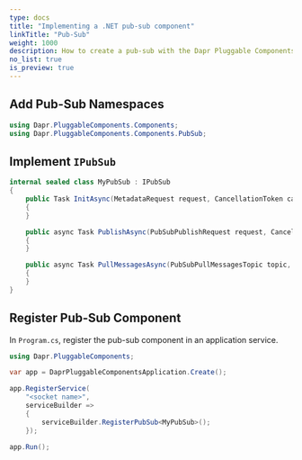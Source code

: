 ```yaml
---
type: docs
title: "Implementing a .NET pub-sub component"
linkTitle: "Pub-Sub"
weight: 1000
description: How to create a pub-sub with the Dapr Pluggable Components .NET SDK
no_list: true
is_preview: true
---
```


## Add Pub-Sub Namespaces

```csharp
using Dapr.PluggableComponents.Components;
using Dapr.PluggableComponents.Components.PubSub;
```

## Implement `IPubSub`

```csharp
internal sealed class MyPubSub : IPubSub
{
    public Task InitAsync(MetadataRequest request, CancellationToken cancellationToken = default)
    {
    }

    public async Task PublishAsync(PubSubPublishRequest request, CancellationToken cancellationToken = default)
    {
    }

    public async Task PullMessagesAsync(PubSubPullMessagesTopic topic, MessageDeliveryHandler handler, CancellationToken cancellationToken = default)
    {
    }
}
```

## Register Pub-Sub Component

In `Program.cs`, register the pub-sub component in an application service.

```csharp
using Dapr.PluggableComponents;

var app = DaprPluggableComponentsApplication.Create();

app.RegisterService(
    "<socket name>",
    serviceBuilder =>
    {
        serviceBuilder.RegisterPubSub<MyPubSub>();
    });

app.Run();
```
